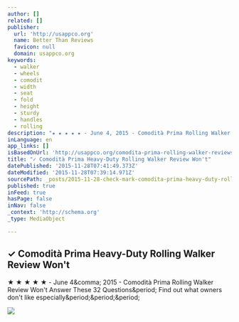 ```yaml
---
author: []
related: []
publisher:
  url: 'http://usappco.org'
  name: Better Than Reviews
  favicon: null
  domain: usappco.org
keywords:
  - walker
  - wheels
  - comodit
  - width
  - seat
  - fold
  - height
  - sturdy
  - handles
  - rolling
description: "★ ★ ★ ★ ★ - June 4, 2015 - Comodità Prima Rolling Walker Review Won't Answer These 32 Questions. Find out what owners don't like especially..."
inLanguage: en
app_links: []
isBasedOnUrl: 'http://usappco.org/comodita-prima-rolling-walker-reviews-wont-answer-these-32-questions/'
title: "✓ Comodità Prima Heavy-Duty Rolling Walker Review Won't"
datePublished: '2015-11-28T07:41:49.373Z'
dateModified: '2015-11-28T07:39:14.971Z'
sourcePath: _posts/2015-11-28-check-mark-comodita-prima-heavy-duty-rolling-walker-review-wont.md
published: true
inFeed: true
hasPage: false
inNav: false
_context: 'http://schema.org'
_type: MediaObject

---
```

<article style=""><h1>✓ Comodità Prima Heavy-Duty Rolling Walker Review Won't</h1><p>★ ★ ★ ★ ★ - June 4&amp;comma; 2015 - Comodità Prima Rolling Walker Review Won't Answer These 32 Questions&amp;period; Find out what owners don't like especially&amp;period;&amp;period;&amp;period;</p><img src="http://ecx.images-amazon.com/images/I/81YTF3VcnaL._SL1500_.jpg" /></article>